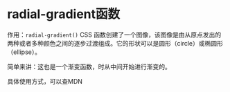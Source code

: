 # radial-gradient函数

作用：`radial-gradient()` CSS 函数创建了一个图像，该图像是由从原点发出的两种或者多种颜色之间的逐步过渡组成。它的形状可以是圆形（circle）或椭圆形（ellipse）。

简单来讲：这也是一个渐变函数，时从中间开始进行渐变的。

具体使用方式，可以查MDN

